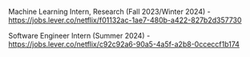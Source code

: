 Machine Learning Intern, Research (Fall 2023/Winter 2024) - https://jobs.lever.co/netflix/f01132ac-1ae7-480b-a422-827b2d357730

Software Engineer Intern (Summer 2024) - https://jobs.lever.co/netflix/c92c92a6-90a5-4a5f-a2b8-0cceccf1b174

